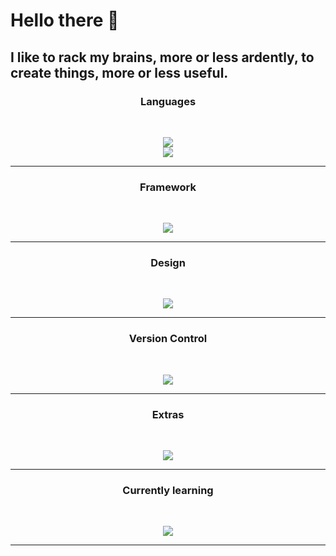<h1>Hello there 👋</h1>

<!-- <h2>I like to rack my brains, more or less ardently, to create things, more or less useful.</h2> -->
## I like to rack my brains, more or less ardently, to create things, more or less useful.&nbsp;<br/>

<h3 align="center">Languages</h3>
	</br>
<p align="center">
  <a href="https://skillicons.dev">
    <img src="https://skillicons.dev/icons?i=html,css,js,php,mysql" />
	</br>
    <img src="https://skillicons.dev/icons?i=py,cs" />
  </a>
</p>
<hr />
<h3 align="center">Framework</h3>
	</br>
<p align="center">
  <a href="https://skillicons.dev">
    <img src="https://skillicons.dev/icons?i=nuxt,vue,tailwind,vuetify" />
  </a>
</p>
<hr />
<h3 align="center">Design</h3>
	</br>
<p align="center">
  <a href="https://skillicons.dev">
    <img src="https://skillicons.dev/icons?i=figma,sketchup" />
  </a>
</p>
<hr />
<h3 align="center">Version Control</h3>
	</br>
<p align="center">
  <a href="https://skillicons.dev">
    <img src="https://skillicons.dev/icons?i=git,github" />
  </a>
</p>
<hr />
<h3 align="center">Extras</h3>
	</br>
<p align="center">
  <a href="https://skillicons.dev">
    <img src="https://skillicons.dev/icons?i=vscode,notion,md" />
  </a>
</p>
<hr />
<h3 align="center">Currently learning</h3>
	</br>
<p align="center">
  <a href="https://skillicons.dev">
    <img src="https://skillicons.dev/icons?i=blender" />
  </a>
</p>
<hr />

<!-- **NaloK7/NaloK7** is a ✨ _special_ ✨ repository because its `README.md` (this file) appears on your GitHub profile.

Here are some ideas to get you started:

- 🔭 I’m currently working on ...
- 🌱 I’m currently learning ...
- 👯 I’m looking to collaborate on ...
- 🤔 I’m looking for help with ...
- 💬 Ask me about ...
- 📫 How to reach me: ...
- 😄 Pronouns: ...
- ⚡ Fun fact: ... -->

